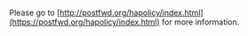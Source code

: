 
Please go to [http://postfwd.org/hapolicy/index.html](https://postfwd.org/hapolicy/index.html) for more information.

